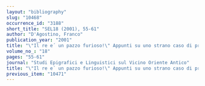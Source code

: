 ```yaml
---
layout: "bibliography"
slug: "10468"
occurrence_id: "3188"
short_title: "SEL18 (2001), 55-61"
author: "D'Agostino, Franco"
publication_year: "2001"
title: "\"Il re e´ un pazzo furioso!\" Appunti su uno strano caso di propaganda mesopotamica"
volume_no_: "18"
pages: "55-61"
journal: "Studi Epigrafici e Linguistici sul Vicino Oriente Antico"
title: "\"Il re e´ un pazzo furioso!\" Appunti su uno strano caso di propaganda mesopotamica"
previous_item: "10471"
---
```

